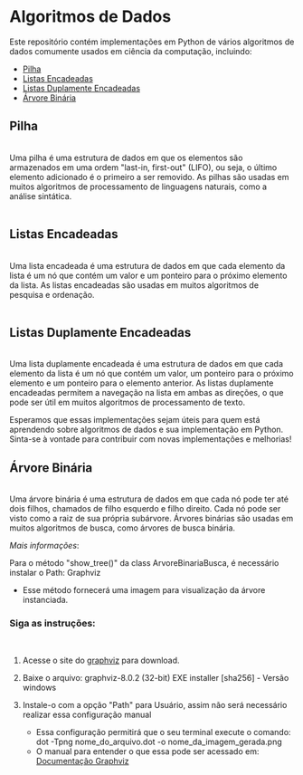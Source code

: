 # Algoritmos de Dados

Este repositório contém implementações em Python de vários algoritmos de dados comumente usados em ciência da computação, incluindo:

- [Pilha](#Pilha)
- [Listas Encadeadas](#Listas_Encadeadas)
- [Listas Duplamente Encadeadas](#instruções_de_instalação)
- [Árvore Binária](#Árvore_Binária)

## Pilha<br>


<br>
Uma pilha é uma estrutura de dados em que os elementos são armazenados em uma ordem "last-in, first-out" (LIFO), ou seja, o último elemento adicionado é o primeiro a ser removido. As pilhas são usadas em muitos algoritmos de processamento de linguagens naturais, como a análise sintática.<br><br>



## Listas Encadeadas<br>


<br>
Uma lista encadeada é uma estrutura de dados em que cada elemento da lista é um nó que contém um valor e um ponteiro para o próximo elemento da lista. As listas encadeadas são usadas em muitos algoritmos de pesquisa e ordenação.<br><br>



## Listas Duplamente Encadeadas<br>


<br>
Uma lista duplamente encadeada é uma estrutura de dados em que cada elemento da lista é um nó que contém um valor, um ponteiro para o próximo elemento e um ponteiro para o elemento anterior. As listas duplamente encadeadas permitem a navegação na lista em ambas as direções, o que pode ser útil em muitos algoritmos de processamento de texto.

Esperamos que essas implementações sejam úteis para quem está aprendendo sobre algoritmos de dados e sua implementação em Python. Sinta-se à vontade para contribuir com novas implementações e melhorias!<br>


## Árvore Binária<br>

<br>
Uma árvore binária é uma estrutura de dados em que cada nó pode ter até dois filhos, chamados de filho esquerdo e filho direito. Cada nó pode ser visto como a raiz de sua própria subárvore. Árvores binárias são usadas em muitos algoritmos de busca, como árvores de busca binária.

*Mais informações*: 

Para o método "show_tree()" da class ArvoreBinariaBusca, é necessário instalar o Path: Graphviz
- Esse método fornecerá uma imagem para visualização da árvore instanciada.<br>


### Siga as instruções:


<br>

1. Acesse o site do [graphviz](https://graphviz.org/download/) para download.

2. Baixe o arquivo: graphviz-8.0.2 (32-bit) EXE installer [sha256] - Versão windows

3. Instale-o com a opção "Path" para Usuário, assim não será necessário realizar essa configuração manual
    - Essa configuração permitirá que o seu terminal execute o comando: dot -Tpng nome_do_arquivo.dot -o nome_da_imagem_gerada.png
    - O manual para entender o que essa pode ser acessado em: [Documentação Graphviz](http://webgraphviz.com/)
